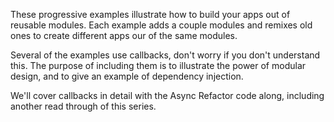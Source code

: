 These progressive examples illustrate how to build your apps out of reusable modules.  Each example adds a couple modules and remixes old ones to create different apps our of the same modules.  
  
Several of the examples use callbacks, don't worry if you don't understand this. The purpose of including them is to illustrate the power of modular design, and to give an example of dependency injection.   
  
We'll cover callbacks in detail with the Async Refactor code along, including another read through of this series.      